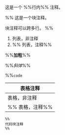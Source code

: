 
这是一个 %%行内%% 注释。

%%
这是一个块注释。

块注释可以跨多行。
%%

1. 列表，非注释
2. %% 列表，注释%%

%%**加粗**%%

%%_斜体_%%

%%`code`


| 表格注释       |
| ---------- |
| 表格，非注释     |
| %% 表格，注释%% |

```
%%
代码块注释
%%
```